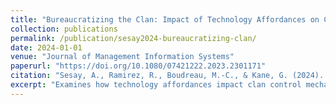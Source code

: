 ```yaml
---
title: "Bureaucratizing the Clan: Impact of Technology Affordances on Control"
collection: publications
permalink: /publication/sesay2024-bureaucratizing-clan/
date: 2024-01-01
venue: "Journal of Management Information Systems"
paperurl: "https://doi.org/10.1080/07421222.2023.2301171"
citation: "Sesay, A., Ramirez, R., Boudreau, M.-C., & Kane, G. (2024). Bureaucratizing the Clan: Impact of Technology Affordances on Control. Journal of Management Information Systems, 41(1), 5–38. https://doi.org/10.1080/07421222.2023.2301171"
excerpt: "Examines how technology affordances impact clan control mechanisms in organizational."
---
```

